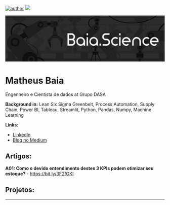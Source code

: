 [![author](https://img.shields.io/badge/author-baia-green)](https://www.linkedin.com/in/carlosfab) [![](https://img.shields.io/badge/python-3.7+-blue.svg)](https://www.python.org/downloads/release/python-365/)

<p align="center">
  <img src="banner_baia.science.jpg" >
</p>

# Matheus Baia
Engenheiro e Cientista de dados at Grupo DASA




**Background in:** Lean Six Sigma Greenbelt, Process Automation, Supply Chain, Power BI, Tableau, Streamlit, Python, Pandas, Numpy, Machine Learning

**Links:**
* [LinkedIn](https://www.linkedin.com/in/matheus-baia-5872b662/)
* [Blog no Medium](https://matheus-baia.medium.com/)


## Artigos:

**A01: Como o devido entendimento destes 3 KPIs podem otimizar seu estoque?** - https://bit.ly/3F2fOKI

## Projetos:


---


